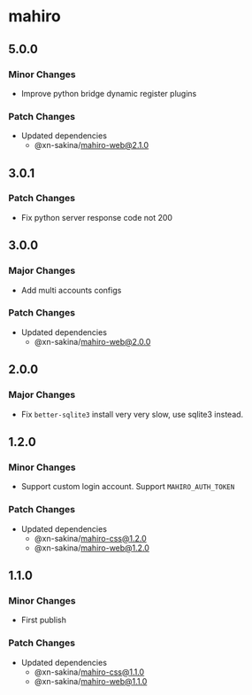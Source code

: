 # mahiro

## 5.0.0

### Minor Changes

- Improve python bridge dynamic register plugins

### Patch Changes

- Updated dependencies
  - @xn-sakina/mahiro-web@2.1.0

## 3.0.1

### Patch Changes

- Fix python server response code not 200

## 3.0.0

### Major Changes

- Add multi accounts configs

### Patch Changes

- Updated dependencies
  - @xn-sakina/mahiro-web@2.0.0

## 2.0.0

### Major Changes

- Fix `better-sqlite3` install very very slow, use sqlite3 instead.

## 1.2.0

### Minor Changes

- Support custom login account. Support `MAHIRO_AUTH_TOKEN`

### Patch Changes

- Updated dependencies
  - @xn-sakina/mahiro-css@1.2.0
  - @xn-sakina/mahiro-web@1.2.0

## 1.1.0

### Minor Changes

- First publish

### Patch Changes

- Updated dependencies
  - @xn-sakina/mahiro-css@1.1.0
  - @xn-sakina/mahiro-web@1.1.0
